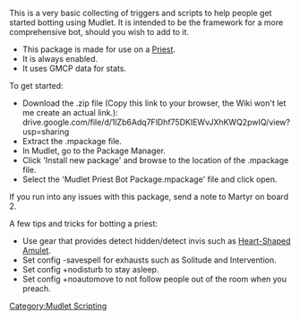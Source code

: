 This is a very basic collecting of triggers and scripts to help people
get started botting using Mudlet. It is intended to be the framework for
a more comprehensive bot, should you wish to add to it.

-   This package is made for use on a
    [Priest](:Category:_Priests "wikilink").
-   It is always enabled.
-   It uses GMCP data for stats.

To get started:

-   Download the .zip file (Copy this link to your browser, the Wiki
    won't let me create an actual link.):
    drive.google.com/file/d/1lZb6Adq7FlDhf75DKIEWvJXhKWQ2pwIQ/view?usp=sharing
-   Extract the .mpackage file.
-   In Mudlet, go to the Package Manager.
-   Click 'Install new package' and browse to the location of the
    .mpackage file.
-   Select the 'Mudlet Priest Bot Package.mpackage' file and click open.

If you run into any issues with this package, send a note to Martyr on
board 2.

A few tips and tricks for botting a priest:

-   Use gear that provides detect hidden/detect invis such as
    [Heart-Shaped Amulet](Heart-Shaped_Amulet "wikilink").
-   Set config -savespell for exhausts such as Solitude and
    Intervention.
-   Set config +nodisturb to stay asleep.
-   Set config +noautomove to not follow people out of the room when you
    preach.

[Category:Mudlet Scripting](Category:Mudlet_Scripting "wikilink")
